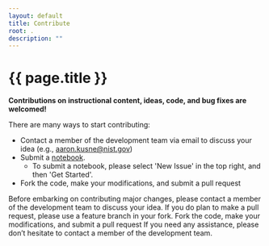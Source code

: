 ```yaml
---
layout: default
title: Contribute 
root: .
description: ""
---
```


# {{ page.title }}

__Contributions on instructional content, ideas, code, and bug fixes are welcomed!__

There are many ways to start contributing:

- Contact a member of the development team via email to discuss your idea (e.g., [aaron.kusne@nist.gov](mailto:aaron.kusne@nist.gov?subject=REMI))
- Submit a [notebook](https://github.com/usnistgov/remi/issues).
  - To submit a notebook, please select 'New Issue' in the top right, and then 'Get Started'.
- Fork the code, make your modifications, and submit a pull request

Before embarking on contributing major changes, please contact a member of the development team to discuss your idea. If you do plan to make a pull request, please use a feature branch in your fork. 
Fork the code, make your modifications, and submit a pull request
If you need any assistance, please don’t hesitate to contact a member of the development team.
